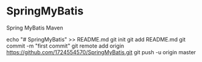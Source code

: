 # SpringMyBatis
Spring MyBatis Maven

echo "# SpringMyBatis" >> README.md
git init
git add README.md
git commit -m "first commit"
git remote add origin https://github.com/1724554570/SpringMyBatis.git
git push -u origin master
